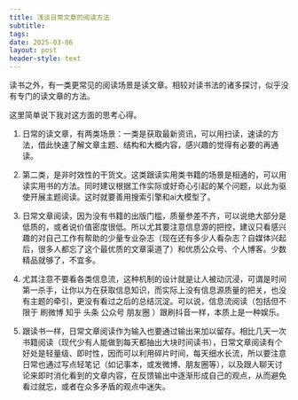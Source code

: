 ```yaml
---
title: 浅谈日常文章的阅读方法
subtitle: 
tags: 
date: 2025-03-06
layout: post
header-style: text
---
```



读书之外，有一类更常见的阅读场景是读文章。相较对读书法的诸多探讨，似乎没有专门的读文章的方法。

这里简单说下我对这方面的思考心得。

1. 日常的读文章，有两类场景：一类是获取最新资讯，可以用扫读，速读的方法，借此快速了解文章主题、结构和大概内容，感兴趣的觉得有必要的再通读。

2. 第二类，是非时效性的干货文。这类跟读实用类书籍的场景是相通的，可以用读实用书的方法。同时建议根据工作实际或好奇心引起的某个问题，以此为驱使开展主题阅读。这时就要善用搜索引擎和ai大模型了。

3. 日常文章阅读，因为没有书籍的出版门槛，质量参差不齐，可以说绝大部分是低质的，或者说价值密度很低。所以尤其要注意信息源的把控，建议只看感兴趣的对自己工作有帮助的少量专业杂志（现在还有多少人看杂志？自媒体兴起后，很多人都忘了这个最优质的文章渠道了）和优质公众号、个人博客。少数精品就够了，不宜多。

4. 尤其注意不要看各类信息流，这种机制的设计就是让人被动沉浸，可谓是时间第一杀手，让你以为在获取信息知识，而实际上没有信息源质量的把关，也没有主题的牵引，更没有看过之后的总结沉淀。可以说，信息流阅读（包括但不限于 刷微博 知乎 头条 公众号 朋友圈 ）跟刷抖音一样，本质上是一种娱乐。

5. 跟读书一样，日常文章阅读作为输入也要通过输出来加以留存。相比几天一次书籍阅读（现代少有人能做到每天都抽出大块时间读书），日常文章阅读有个好处是轻量级、即时性，因而可以利用碎片时间，每天细水长流，所以要注意日常也通过写点轻笔记（如记事本，或发微博、朋友圈等），以及跟人聊天讨论来即时消化看到的文章内容，在反馈输出中逐渐形成自己的观点，从而避免看过就忘，或者在众多矛盾的观点中迷失。